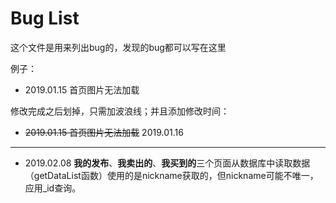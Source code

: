 # Bug List

这个文件是用来列出bug的，发现的bug都可以写在这里

例子：

- 2019.01.15 首页图片无法加载

修改完成之后划掉，只需加波浪线；并且添加修改时间：

- ~~2019.01.15 首页图片无法加载~~ 2019.01.16

-----

- 2019.02.08 **我的发布**、**我卖出的**、**我买到的**三个页面从数据库中读取数据（getDataList函数）使用的是nickname获取的，但nickname可能不唯一，应用_id查询。